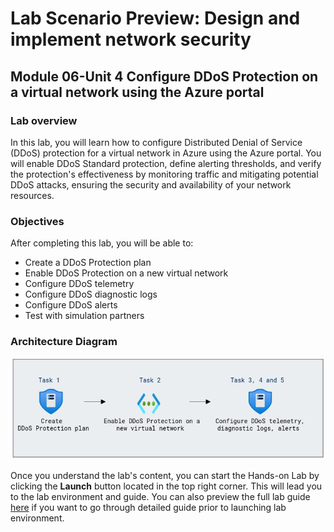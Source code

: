 # Lab Scenario Preview: Design and implement network security

## Module 06-Unit 4 Configure DDoS Protection on a virtual network using the Azure portal 

### Lab overview

In this lab, you will learn how to configure Distributed Denial of Service (DDoS) protection for a virtual network in Azure using the Azure portal. You will enable DDoS Standard protection, define alerting thresholds, and verify the protection's effectiveness by monitoring traffic and mitigating potential DDoS attacks, ensuring the security and availability of your network resources.

### Objectives
  
After completing this lab, you will be able to:

- Create a DDoS Protection plan
- Enable DDoS Protection on a new virtual network
- Configure DDoS telemetry
- Configure DDoS diagnostic logs
- Configure DDoS alerts
- Test with simulation partners

### Architecture Diagram

![](media/M6-U4.png) 

Once you understand the lab's content, you can start the Hands-on Lab by clicking the **Launch** button located in the top right corner. This will lead you to the lab environment and guide. You can also preview the full lab guide [here](https://experience.cloudlabs.ai/#/labguidepreview/7416be56-a02b-46be-ace9-302c88e40c7b) if you want to go through detailed guide prior to launching lab environment.












